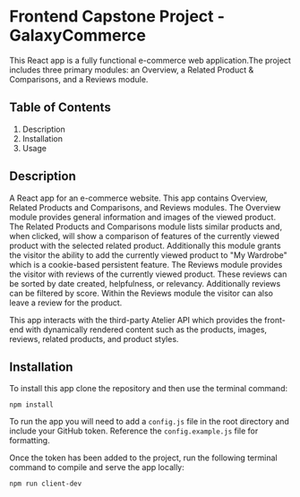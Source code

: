 # Frontend Capstone Project - GalaxyCommerce

This React app is a fully functional e-commerce web application.The project includes three primary modules: an Overview, a Related Product & Comparisons, and a Reviews module.


## Table of Contents

1. Description
2. Installation
3. Usage

## Description

A React app for an e-commerce website. This app contains Overview, Related Products and Comparisons, and Reviews modules. The Overview module provides general information and images of the viewed product. The Related Products and Comparisons module lists similar products and, when clicked, will show a comparison of features of the currently viewed product with the selected related product. Additionally this module grants the visitor the ability to add the currently viewed product to "My Wardrobe" which is a cookie-based persistent feature. The Reviews module provides the visitor with reviews of the currently viewed product. These reviews can be sorted by date created, helpfulness, or relevancy. Additionally reviews can be filtered by score. Within the Reviews module the visitor can also leave a review for the product.

This app interacts with the third-party Atelier API which provides the front-end with dynamically rendered content such as the products, images, reviews, related products, and product styles.

## Installation

To install this app clone the repository and then use the terminal command:

```
npm install
```

To run the app you will need to add a ```config.js``` file in the root directory and include your GitHub token. Reference the ```config.example.js``` file for formatting.

Once the token has been added to the project, run the following terminal command to compile and serve the app locally:

```
npm run client-dev
```


